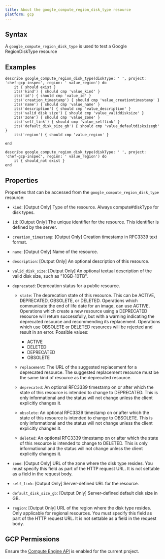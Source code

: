 ```yaml
---
title: About the google_compute_region_disk_type resource
platform: gcp
---
```


## Syntax
A `google_compute_region_disk_type` is used to test a Google RegionDiskType resource

## Examples
```
describe google_compute_region_disk_type(diskType: ' ', project: 'chef-gcp-inspec', region: ' value_region') do
	it { should exist }
	its('kind') { should cmp 'value_kind' }
	its('id') { should cmp 'value_id' }
	its('creation_timestamp') { should cmp 'value_creationtimestamp' }
	its('name') { should cmp 'value_name' }
	its('description') { should cmp 'value_description' }
	its('valid_disk_size') { should cmp 'value_validdisksize' }
	its('zone') { should cmp 'value_zone' }
	its('self_link') { should cmp 'value_selflink' }
	its('default_disk_size_gb') { should cmp 'value_defaultdisksizegb' }
	its('region') { should cmp 'value_region' }

end

describe google_compute_region_disk_type(diskType: ' ', project: 'chef-gcp-inspec', region: ' value_region') do
	it { should_not exist }
end
```

## Properties
Properties that can be accessed from the `google_compute_region_disk_type` resource:


  * `kind`: [Output Only] Type of the resource. Always compute#diskType for disk types.

  * `id`: [Output Only] The unique identifier for the resource. This identifier is defined by the server.

  * `creation_timestamp`: [Output Only] Creation timestamp in RFC3339 text format.

  * `name`: [Output Only] Name of the resource.

  * `description`: [Output Only] An optional description of this resource.

  * `valid_disk_size`: [Output Only] An optional textual description of the valid disk size, such as "10GB-10TB".

  * `deprecated`: Deprecation status for a public resource.

    * `state`: The deprecation state of this resource. This can be ACTIVE, DEPRECATED, OBSOLETE, or DELETED. Operations which communicate the end of life date for an image, can use ACTIVE. Operations which create a new resource using a DEPRECATED resource will return successfully, but with a warning indicating the deprecated resource and recommending its replacement. Operations which use OBSOLETE or DELETED resources will be rejected and result in an error.
    Possible values:
      * ACTIVE
      * DELETED
      * DEPRECATED
      * OBSOLETE

    * `replacement`: The URL of the suggested replacement for a deprecated resource. The suggested replacement resource must be the same kind of resource as the deprecated resource.

    * `deprecated`: An optional RFC3339 timestamp on or after which the state of this resource is intended to change to DEPRECATED. This is only informational and the status will not change unless the client explicitly changes it.

    * `obsolete`: An optional RFC3339 timestamp on or after which the state of this resource is intended to change to OBSOLETE. This is only informational and the status will not change unless the client explicitly changes it.

    * `deleted`: An optional RFC3339 timestamp on or after which the state of this resource is intended to change to DELETED. This is only informational and the status will not change unless the client explicitly changes it.

  * `zone`: [Output Only] URL of the zone where the disk type resides. You must specify this field as part of the HTTP request URL. It is not settable as a field in the request body.

  * `self_link`: [Output Only] Server-defined URL for the resource.

  * `default_disk_size_gb`: [Output Only] Server-defined default disk size in GB.

  * `region`: [Output Only] URL of the region where the disk type resides. Only applicable for regional resources. You must specify this field as part of the HTTP request URL. It is not settable as a field in the request body.


## GCP Permissions

Ensure the [Compute Engine API](https://console.cloud.google.com/apis/library/compute.googleapis.com/) is enabled for the current project.
